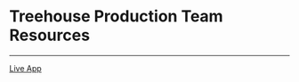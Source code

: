 # Treehouse Production Team Resources
***
[Live App](https://bs-production.github.io/web-production-resources/)
